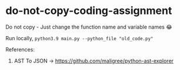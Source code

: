 # do-not-copy-coding-assignment
Do not copy - Just change the function name and variable names 😂

Run locally, ```python3.9 main.py --python_file "old_code.py"```

References: 
 1. AST To JSON -> https://github.com/maligree/python-ast-explorer

